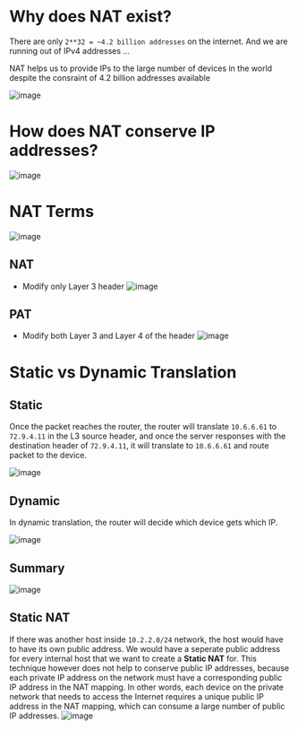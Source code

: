 # Why does NAT exist?
There are only `2**32 = ~4.2 billion addresses` on the internet. And we are running out of IPv4 addresses ...

NAT helps us to provide IPs to the large number of devices in the world despite the consraint of 4.2 billion addresses available

![image](https://user-images.githubusercontent.com/59940078/233831794-5fc50bd1-17ba-4ab6-a77a-04024808d092.png)

# How does NAT conserve IP addresses?

![image](https://user-images.githubusercontent.com/59940078/233831883-875feedf-c009-4f1a-b1ff-e5d91b1c423a.png)

# NAT Terms

![image](https://user-images.githubusercontent.com/59940078/233831946-88abe436-5cd3-4a23-a372-dc72a2bd6d9b.png)

## NAT
- Modify only Layer 3 header
![image](https://user-images.githubusercontent.com/59940078/233831991-87328761-df23-4250-90d1-22092a03cf68.png)

## PAT
- Modify both Layer 3 and Layer 4 of the header
![image](https://user-images.githubusercontent.com/59940078/233832004-deea1ef5-b695-4443-8204-4576cef0d261.png)
 
# Static vs Dynamic Translation
 
## Static

Once the packet reaches the router, the router will translate `10.6.6.61` to `72.9.4.11` in the L3 source header, and once the server responses with the destination header of `72.9.4.11`, it will translate to `10.6.6.61` and route packet to the device.

![image](https://user-images.githubusercontent.com/59940078/233832151-893b7577-dd14-4d9d-9b5e-290c86b83b82.png)

## Dynamic

In dynamic translation, the router will decide which device gets which IP.

![image](https://user-images.githubusercontent.com/59940078/233832357-f74c573d-0d5d-467e-9c87-4ed58d1fe54c.png)

## Summary

![image](https://user-images.githubusercontent.com/59940078/233832434-82f9410f-9e4c-49be-a1b2-9f5a34cb753e.png)

## Static NAT

If there was another host inside `10.2.2.0/24` network, the host would have to have its own public address. We would have a seperate public address for every internal host that we want to create a **Static NAT** for. This technique however does not help to conserve public IP addresses, because each private IP address on the network must have a corresponding public IP address in the NAT mapping. In other words, each device on the private network that needs to access the Internet requires a unique public IP address in the NAT mapping, which can consume a large number of public IP addresses.
![image](https://user-images.githubusercontent.com/59940078/233832827-e1d69b6d-8832-4a5e-b70f-b14811d9838e.png)

